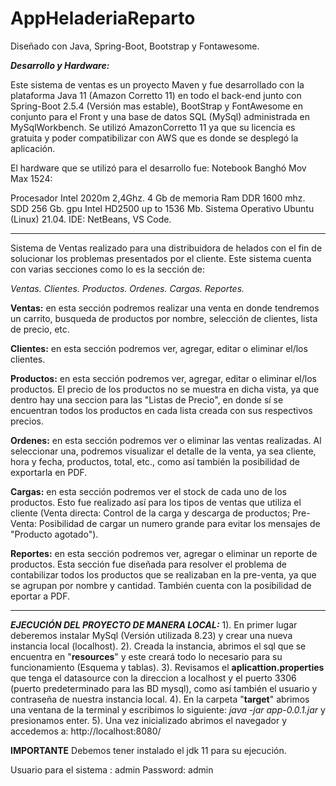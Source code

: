 # AppHeladeriaReparto
Diseñado con Java, Spring-Boot, Bootstrap y Fontawesome.

**_Desarrollo y Hardware:_**

Este sistema de ventas es un proyecto Maven y fue desarrollado con la plataforma Java 11 (Amazon Corretto 11) en todo el back-end
junto con Spring-Boot 2.5.4 (Versión mas estable), BootStrap y FontAwesome en conjunto para el Front y una base de datos SQL (MySql)
administrada en MySqlWorkbench.
Se utilizó AmazonCorretto 11 ya que su licencia es gratuita y poder compatibilizar con AWS que es donde se desplegó la aplicación.

El hardware que se utilizó para el desarrollo fue:
Notebook Banghó Mov Max 1524:

Procesador Intel 2020m 2,4Ghz.
4 Gb de memoria Ram DDR 1600 mhz.
SDD 256 Gb.
gpu Intel HD2500 up to 1536 Mb.
Sistema Operativo Ubuntu (Linux) 21.04.
IDE: NetBeans, VS Code.

----------------------------------------------------------------------------------------------------------------------------------------

Sistema de Ventas realizado para una distribuidora de helados con el fin de solucionar 
los problemas presentados por el cliente. Este sistema cuenta con varias secciones como lo 
es la sección de:

_Ventas.
Clientes.
Productos.
Ordenes.
Cargas.
Reportes._

**Ventas:** en esta sección podremos realizar una venta en donde tendremos un carrito, busqueda de productos por nombre,
selección de clientes, lista de precio, etc.

**Clientes:** en esta sección podremos ver, agregar, editar o eliminar el/los clientes.

**Productos:** en esta sección podremos ver, agregar, editar o eliminar el/los productos. El precio de los productos no se
muestra en dicha vista, ya que dentro hay una seccion para las "Listas de Precio", en donde sí se encuentran todos los productos
en cada lista creada con sus respectivos precios.

**Ordenes:** en esta sección podremos ver o eliminar las ventas realizadas. Al seleccionar una, podremos visualizar el detalle 
de la venta, ya sea cliente, hora y fecha, productos, total, etc., como así también la posibilidad de exportarla en PDF.

**Cargas:** en esta sección podremos ver el stock de cada uno de los productos. Esto fue realizado así para los tipos de ventas que
utiliza el cliente (Venta directa: Control de la carga y descarga de productos; Pre-Venta: Posibilidad de cargar un numero grande
para evitar los mensajes de "Producto agotado").

**Reportes:** en esta sección podremos ver, agregar o eliminar un reporte de productos. Esta sección fue diseñada para resolver el problema
de contabilizar todos los productos que se realizaban en la pre-venta, ya que se agrupan por nombre y cantidad. También cuenta con la posibilidad
de eportar a PDF.

----------------------------------------------------------------------------------------------------------------------------------------

**_EJECUCIÓN DEL PROYECTO DE MANERA LOCAL:_**
1). En primer lugar deberemos instalar MySql (Versión utilizada 8.23) y crear una nueva instancia local (localhost).
2). Creada la instancia, abrimos el sql que se encuentra en "**resources**" y este creará todo lo necesario para su funcionamiento (Esquema y tablas). 
3). Revisamos el **aplicattion.properties** que tenga el datasource con la direccion a localhost y el puerto 3306 (puerto predeterminado para las BD mysql),
como así también el usuario y contraseña de nuestra instancia local.
4). En la carpeta "**target**" abrimos una ventana de la terminal y escribimos lo siguiente: 
_java -jar app-0.0.1.jar_ y presionamos enter.
5). Una vez inicializado abrimos el navegador y accedemos a: http://localhost:8080/ 

**IMPORTANTE**
Debemos tener instalado el jdk 11 para su ejecución.

Usuario para el sistema : admin
Password: admin
